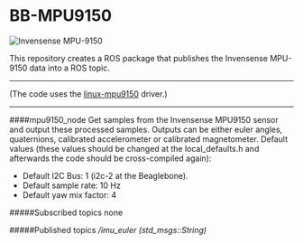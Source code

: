BB-MPU9150
===========

![Invensense MPU-9150](http://www.drotek.fr/shop/185-431-large_dm/mpu9150-ic.jpg)

This repository creates a ROS package that publishes the Invensense MPU-9150 data into a ROS topic.

----

(The code uses the [linux-mpu9150](https://github.com/Pansenti/linux-mpu9150) driver.)

---


####mpu9150_node
Get samples from the Invensense MPU9150 sensor and output these processed samples. Outputs can be either euler angles, quaternions, calibrated accelerometer or calibrated magnetometer.
Default values (these values should be changed at the local_defaults.h and afterwards the code should be cross-compiled again):
* Default I2C Bus: 1 (i2c-2 at the Beaglebone).
* Default sample rate: 10 Hz
* Default yaw mix factor: 4

#####Subscribed topics
none

#####Published topics
*/imu_euler (std_msgs::String)*







